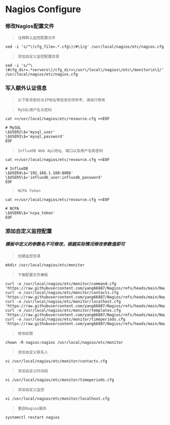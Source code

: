 # Nagios Configure

### 修改Nagios配置文件
>`注释默认监控配置文件`
```shell
sed -i 's/^\(cfg_file=.*.cfg\)/#\1/g' /usr/local/nagios/etc/nagios.cfg
```
>`添加自定义监控配置目录`
```shell
sed -i 's/^\(#cfg_dir=.*servers\)/cfg_dir=\/usr\/local\/nagios\/etc\/monitor\n\1/' /usr/local/nagios/etc/nagios.cfg
```

### 写入额外认证信息
>`以下账号密码与IP地址等信息仅供参考，请自行修改`

>`MySQL用户名与密码`
```shell
cat >>/usr/local/nagios/etc/resource.cfg <<EOF

# MySQL
\$USER2\$='mysql_user'
\$USER3\$='mysql_password'
EOF
```
>`InfluxDB Web Api地址、端口以及用户名和密码`
```shell
cat >>/usr/local/nagios/etc/resource.cfg <<EOF

# InfluxDB
\$USER4\$='192.168.1.180:8086'
\$USER5\$='influxdb_user:influxdb_password'
EOF
```
>`NCPA Token`
```shell
cat >>/usr/local/nagios/etc/resource.cfg <<EOF

# NCPA
\$USER6\$='ncpa_token'
EOF
```

### 添加自定义监控配置
#### ***模板中定义的参数名不可修改，根据实际情况修改参数值即可***
>`创建监控目录`
```shell
mkdir /usr/local/nagios/etc/monitor
```
>`下载配置文件模板`
```shell
curl -o /usr/local/nagios/etc/monitor/command.cfg 'https://raw.githubusercontent.com/yang66887/Nagios/refs/heads/main/Nagios_etc/monitor/commands.cfg'
curl -o /usr/local/nagios/etc/monitor/contacts.cfg 'https://raw.githubusercontent.com/yang66887/Nagios/refs/heads/main/Nagios_etc/monitor/contacts.cfg'
curl -o /usr/local/nagios/etc/monitor/localhost.cfg 'https://raw.githubusercontent.com/yang66887/Nagios/refs/heads/main/Nagios_etc/monitor/localhost.cfg'
curl -o /usr/local/nagios/etc/monitor/templates.cfg 'https://raw.githubusercontent.com/yang66887/Nagios/refs/heads/main/Nagios_etc/monitor/templates.cfg'
curl -o /usr/local/nagios/etc/monitor/timeperiods.cfg 'https://raw.githubusercontent.com/yang66887/Nagios/refs/heads/main/Nagios_etc/monitor/timeperiods.cfg'
```
>`修改权限`
```shell
chown -R nagios:nagios /usr/local/nagios/etc/monitor
```
>`添加自定义联系人`
```shell
vi /usr/local/nagios/etc/monitor/contacts.cfg
```
>`添加自定义时间段`
```shell
vi /usr/local/nagios/etc/monitor/timeperiods.cfg
```
>`添加自定义监控`
```shell
vi /usr/local/nagios/etc/monitor/localhost.cfg
```
>`重启Nagios服务`
```shell
systemctl restart nagios
```
